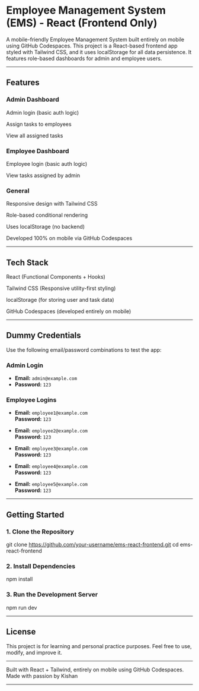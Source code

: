 # Employee Management System (EMS) - React (Frontend Only)

A mobile-friendly Employee Management System built entirely on mobile using GitHub Codespaces. This project is a React-based frontend app styled with Tailwind CSS, and it uses localStorage for all data persistence. It features role-based dashboards for admin and employee users.


---

## Features

### Admin Dashboard

Admin login (basic auth logic)

Assign tasks to employees

View all assigned tasks


### Employee Dashboard

Employee login (basic auth logic)

View tasks assigned by admin


### General

Responsive design with Tailwind CSS

Role-based conditional rendering

Uses localStorage (no backend)

Developed 100% on mobile via GitHub Codespaces



---

## Tech Stack

React (Functional Components + Hooks)

Tailwind CSS (Responsive utility-first styling)

localStorage (for storing user and task data)

GitHub Codespaces (developed entirely on mobile)



---

## Dummy Credentials

Use the following email/password combinations to test the app:

### Admin Login
- **Email:** `admin@example.com`  
- **Password:** `123`

### Employee Logins

- **Email:** `employee1@example.com`  
  **Password:** `123`
  
- **Email:** `employee2@example.com`  
  **Password:** `123`

- **Email:** `employee3@example.com`  
  **Password:** `123`

- **Email:** `employee4@example.com`  
  **Password:** `123`

- **Email:** `employee5@example.com`  
  **Password:** `123`

---

## Getting Started

### 1. Clone the Repository

git clone https://github.com/your-username/ems-react-frontend.git
cd ems-react-frontend

### 2. Install Dependencies

npm install

### 3. Run the Development Server

npm run dev




---


## License

This project is for learning and personal practice purposes. Feel free to use, modify, and improve it.


---

Built with React + Tailwind, entirely on mobile using GitHub Codespaces.
Made with passion by Kishan


---



